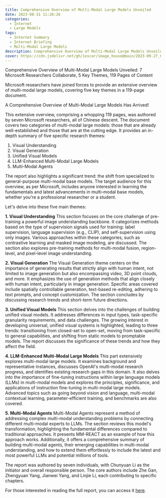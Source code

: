 ```yaml
---
title: Comprehensive Overview of Multi-Modal Large Models Unveiled
date: 2023-08-31 11:26:26
categories:
  - Internet
  - Large Models 
tags:
  - Internet Summary 
  - Internet Briefing
  - Multi-Modal Large Models
description: Comprehensive Overview of Multi-Modal Large Models Unveiled
cover: https://cdn.jsdelivr.net/gh/1oscar/image_house@main/2023-09-27_000628.png
---
```



Comprehensive Overview of Multi-Modal Large Models Unveiled: 7 Microsoft Researchers Collaborate, 5 Key Themes, 119 Pages of Content

Microsoft researchers have joined forces to provide an extensive overview of multi-modal large models, covering five key themes in a 119-page document.

A Comprehensive Overview of Multi-Modal Large Models Has Arrived!

This extensive overview, comprising a whopping 119 pages, was authored by seven Microsoft researchers, all of Chinese descent. The document covers two categories of multi-modal large models: those that are already well-established and those that are at the cutting edge. It provides an in-depth summary of five specific research themes:

1. Visual Understanding
2. Visual Generation
3. Unified Visual Models
4. LLM-Enhanced Multi-Modal Large Models
5. Multi-Modal Agents

The report also highlights a significant trend: the shift from specialized to general-purpose multi-modal base models. The target audience for this overview, as per Microsoft, includes anyone interested in learning the fundamentals and latest advancements in multi-modal base models, whether you're a professional researcher or a student.

Let's delve into these five main themes:

**1. Visual Understanding**
This section focuses on the core challenge of pre-training a powerful image understanding backbone. It categorizes methods based on the type of supervision signals used for training: label supervision, language supervision (e.g., CLIP), and self-supervision using only images. Various approaches within these categories, such as contrastive learning and masked image modeling, are discussed. The section also explores pre-training methods for multi-modal fusion, region-level, and pixel-level image understanding.

**2. Visual Generation**
The Visual Generation theme centers on the importance of generating results that strictly align with human intent, not limited to image generation but also encompassing video, 3D point clouds, and more. It emphasizes the use of generation methods that align closely with human intent, particularly in image generation. Specific areas covered include spatially controllable generation, text-based re-editing, adhering to text prompts, and concept customization. The section concludes by discussing research trends and short-term future directions.

**3. Unified Visual Models**
This section delves into the challenges of building unified visual models. It addresses differences in input types, task-specific granularity requirements, and data challenges. The growing interest in developing universal, unified visual systems is highlighted, leading to three trends: transitioning from closed-set to open-set, moving from task-specific to general capabilities, and shifting from static models to promptable models. The report discusses the significance of these trends and how they affect the field.

**4. LLM-Enhanced Multi-Modal Large Models**
This part extensively explores multi-modal large models. It examines background and representative instances, discusses OpenAI's multi-modal research progress, and identifies existing research gaps in this domain. It also delves into the importance of fine-tuning instructions within large language models (LLMs) in multi-modal models and explores the principles, significance, and applications of instruction fine-tuning in multi-modal large models. Advanced topics such as going beyond vision and language, multi-modal contextual learning, parameter-efficient training, and benchmarks are also covered.

**5. Multi-Modal Agents**
Multi-Modal Agents represent a method of addressing complex multi-modal understanding problems by connecting different multi-modal experts to LLMs. The section reviews this model's transformation, highlighting the fundamental differences compared to traditional approaches. It presents MM-REACT as an example of how this approach works. Additionally, it offers a comprehensive summary of building multi-modal agents, their emerging capabilities in multi-modal understanding, and how to extend them effortlessly to include the latest and most powerful LLMs and potential millions of tools.

The report was authored by seven individuals, with Chunyuan Li as the initiator and overall responsible person. The core authors include Zhe Gan, Zhengyuan Yang, Jianwei Yang, and Linjie Li, each contributing to specific chapters.

For those interested in reading the full report, you can access it [here](https://arxiv.org/abs/2309.10020).

